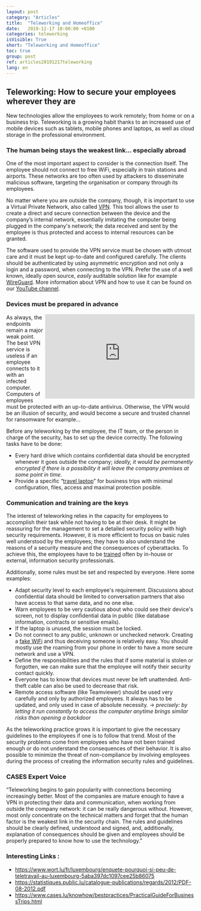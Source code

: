 ```yaml
---
layout: post
category: "Articles"
title:  "Teleworking and Homeoffice"
date:   2019-12-17 10:00:00 +0100
categories: teleworking
isVisible: True
short: "Teleworking and Homeoffice"
toc: true
group: post
ref: articles20191217teleworking
lang: en
---
```


## Teleworking: How to secure your employees wherever they are

New technologies allow the employees to work remotely; from home or on a business trip. Teleworking is a growing habit thanks to an increased use of mobile devices such as tablets, mobile phones and laptops, as well as cloud storage in the professional environment.

### The human being stays the weakest link... especially abroad

One of the most important aspect to consider is the connection itself. The employee should not connect to free WiFi, especially in train stations and airports. These networks are too often used by attackers to disseminate malicious software, targeting the organisation or company through its employees.

No matter where you are outside the company, though, it is important to use a Virtual Private Network, also called [VPN](https://www.cases.lu/knowhow/glossary/VPN.html). This tool allows the user to create a direct and secure connection between the device and the company’s internal network, essentially imitating the computer being plugged in the company's network; the data received and sent by the employee is thus protected and access to internal resources can be granted.

The software used to provide the VPN service must be chosen with utmost care and it must be kept up-to-date and configured carefully. The clients should be authenticated by using asymmetric encryption and not only a login and a password, when connecting to the VPN. Prefer the use of a well known, ideally open source, _easily_ auditable solution like for example [WireGuard](https://www.wireguard.com). More information about VPN and how to use it can be found on our [YouTube channel](https://www.youtube.com/watch?v=41mgTiRNjQE).

### Devices must be prepared in advance


<iframe width="400" height="225" src="https://www.youtube.com/embed/SwnGMgPIblA" frameborder="0" allow="accelerometer; autoplay; encrypted-media; gyroscope; picture-in-picture" allowfullscreen style="float:right"></iframe>

As always, the endpoints remain a major weak point. The best VPN service is useless if an employee connects to it with an infected computer. Computers of employees must be protected with an up-to-date antivirus. Otherwise, the VPN would be an illusion of security, and would become a secure and trusted channel for ransomware for example...

Before any teleworking by the employee, the IT team, or the person in charge of the security, has to set up the device correctly. The following tasks have to be done:

  * Every hard drive which contains confidential data should be encrypted whenever it goes outside the company; *ideally, it would be permanently encrypted if there is a possibility it will leave the company premises at some point in time*.
  * Provide a specific “[travel laptop](https://www.cases.lu/knowhow/bestpractices/PracticalGuideForBusinessTrips.html#before-the-trip)” for business trips with minimal configuration, files, access and maximal protection posible.


### Communication and training are the keys

The interest of teleworking relies in the capacity for employees to accomplish their task while not having to be at their desk. It might be reassuring for the management to set a detailed security policy with high security requirements. However, it is more efficient to focus on basic rules well understood by the employees; they have to also understand the reasons of a security measure and the consequences of cyberattacks. To achieve this, the employees have to be [trained](https://www.cases.lu/services/trainings.html) often by in-house or external, information security professionals. 

Additionally, some rules must be set and respected by everyone. Here some examples:

  * Adapt security level to each employee's requirement. Discussions about confidential data should be limited to conversation partners that also have access to that same data, and no one else.
  * Warn employees to be very cautious about who could see their device's screen, not to display confidential data in public (like database information, contracts or sensitive emails). 
  * If the laptop is unused, the session must be locked. 
  * Do not connect to any public, unknown or unchecked network. Creating a [fake WiFi](https://www.youtube.com/watch?v=GBUiBEv-cM0) and thus deceiving someone is relatively easy. You should mostly use the roaming from your phone in order to have a more secure network and use a VPN.
  * Define the responsibilities and the rules that if some material is stolen or forgotten, we can make sure that the employee will notify their security contact quickly. 
  * Everyone has to know that devices must never be left unattended. Anti-theft cable can also be used to decrease that risk.
  * Remote access software (like Teamviewer) should be used very carefully and only by authorized employees. It always has to be updated, and only used in case of absolute necessity. -> *precisely: by letting it run constantly to access the computer anytime brings similar risks than opening a backdoor*

As the teleworking practice grows it is important to give the necessary guidelines to the employees if one is to follow that trend. Most of the security problems come from employees who have not been trained enough or do not understand the consequences of their behavior. It is also possible to minimize the threat of non-compliance by involving employees during the process of creating the information security rules and guidelines.

### CASES Expert Voice

“Teleworking begins to gain popularity with connections becoming increasingly better. Most of the companies are mature enough to have a VPN in protecting their data and communication, when working from outside the company network: it can be really dangerous without. However, most only concentrate on the technical matters and forget that the human factor is the weakest link in the security chain. The rules and guidelines should be clearly defined, understood and signed, and, additionally, explanation of consequences should be given and employees should be properly prepared to know how to use the technology.”

### Interesting Links :

  * https://www.wort.lu/fr/luxembourg/enquete-pourquoi-si-peu-de-teletravail-au-luxembourg-5aba397dc1097cee25b86075
  * https://statistiques.public.lu/catalogue-publications/regards/2012/PDF-08-2012.pdf
  * https://www.cases.lu/knowhow/bestpractices/PracticalGuideForBusinessTrips.html

